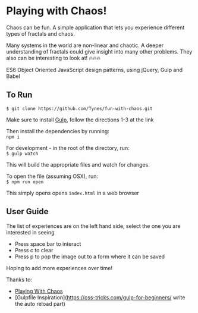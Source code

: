 # Playing with Chaos!

Chaos can be fun. A simple application that lets you experience different types of fractals and chaos.

Many systems in the world are non-linear and chaotic.  A deeper understanding of fractals could give insight into many other problems. They also can be interesting to look at! 🔥🔥🔥

ES6 Object Oriented JavaScript design patterns, using jQuery, Gulp and Babel

## To Run
```$ git clone https://github.com/Tynes/fun-with-chaos.git```  

Make sure to install [Gulp](https://github.com/gulpjs/gulp/blob/master/docs/getting-started.md), follow the directions 1-3 at the link  

Then install the dependencies by running:  
```npm i```  

For development - in the root of the directory, run:  
```$ gulp watch```  

This will build the appropriate files and watch for changes.  

To open the file (assuming OSX), run:  
```$ npm run open```  

This simply opens opens ```index.html``` in a web browser  

## User Guide  
The list of experiences are on the left hand side, select the one you are interested in seeing  
- Press space bar to interact 
- Press c to clear  
- Press p to pop the image out to a form where it can be saved  

Hoping to add more experiences over time!  

Thanks to:  
- [Playing With Chaos](http://www.playingwithchaos.net/)  
- [Gulpfile Inspiration](https://css-tricks.com/gulp-for-beginners/
write the auto reload part)
